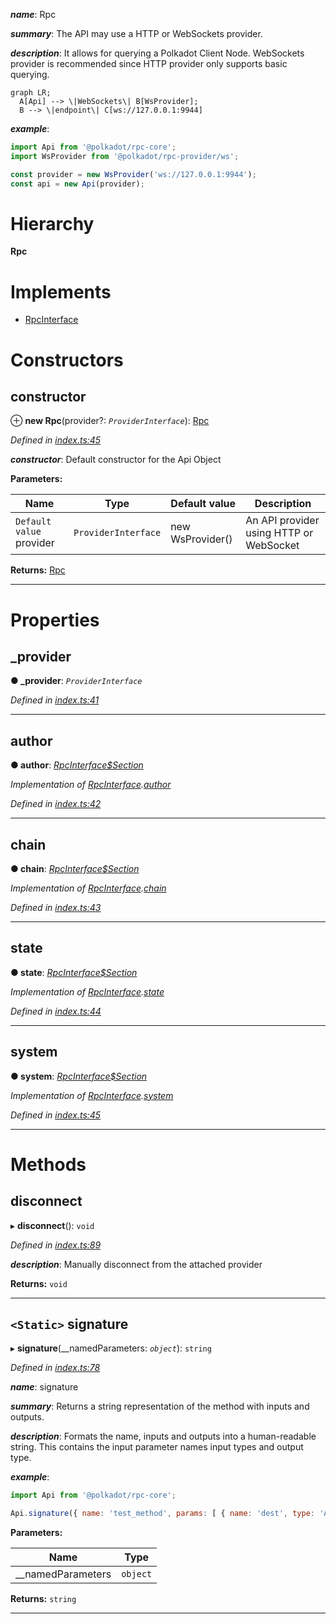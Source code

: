 

*__name__*: Rpc

*__summary__*: The API may use a HTTP or WebSockets provider.

*__description__*: It allows for querying a Polkadot Client Node. WebSockets provider is recommended since HTTP provider only supports basic querying.

```mermaid
graph LR;
  A[Api] --> \|WebSockets\| B[WsProvider];
  B --> \|endpoint\| C[ws://127.0.0.1:9944]
```

*__example__*:   

```javascript
import Api from '@polkadot/rpc-core';
import WsProvider from '@polkadot/rpc-provider/ws';

const provider = new WsProvider('ws://127.0.0.1:9944');
const api = new Api(provider);
```

# Hierarchy

**Rpc**

# Implements

* [RpcInterface](../interfaces/_types_.rpcinterface.md)

# Constructors

<a id="constructor"></a>

##  constructor

⊕ **new Rpc**(provider?: *`ProviderInterface`*): [Rpc](_index_.rpc.md)

*Defined in [index.ts:45](https://github.com/polkadot-js/api/blob/89c6289/packages/rpc-core/src/index.ts#L45)*

*__constructor__*: Default constructor for the Api Object

**Parameters:**

| Name | Type | Default value | Description |
| ------ | ------ | ------ | ------ |
| `Default value` provider | `ProviderInterface` |  new WsProvider() |  An API provider using HTTP or WebSocket |

**Returns:** [Rpc](_index_.rpc.md)

___

# Properties

<a id="_provider"></a>

##  _provider

**● _provider**: *`ProviderInterface`*

*Defined in [index.ts:41](https://github.com/polkadot-js/api/blob/89c6289/packages/rpc-core/src/index.ts#L41)*

___
<a id="author"></a>

##  author

**● author**: *[RpcInterface$Section](../modules/_types_.md#rpcinterface_section)*

*Implementation of [RpcInterface](../interfaces/_types_.rpcinterface.md).[author](../interfaces/_types_.rpcinterface.md#author)*

*Defined in [index.ts:42](https://github.com/polkadot-js/api/blob/89c6289/packages/rpc-core/src/index.ts#L42)*

___
<a id="chain"></a>

##  chain

**● chain**: *[RpcInterface$Section](../modules/_types_.md#rpcinterface_section)*

*Implementation of [RpcInterface](../interfaces/_types_.rpcinterface.md).[chain](../interfaces/_types_.rpcinterface.md#chain)*

*Defined in [index.ts:43](https://github.com/polkadot-js/api/blob/89c6289/packages/rpc-core/src/index.ts#L43)*

___
<a id="state"></a>

##  state

**● state**: *[RpcInterface$Section](../modules/_types_.md#rpcinterface_section)*

*Implementation of [RpcInterface](../interfaces/_types_.rpcinterface.md).[state](../interfaces/_types_.rpcinterface.md#state)*

*Defined in [index.ts:44](https://github.com/polkadot-js/api/blob/89c6289/packages/rpc-core/src/index.ts#L44)*

___
<a id="system"></a>

##  system

**● system**: *[RpcInterface$Section](../modules/_types_.md#rpcinterface_section)*

*Implementation of [RpcInterface](../interfaces/_types_.rpcinterface.md).[system](../interfaces/_types_.rpcinterface.md#system)*

*Defined in [index.ts:45](https://github.com/polkadot-js/api/blob/89c6289/packages/rpc-core/src/index.ts#L45)*

___

# Methods

<a id="disconnect"></a>

##  disconnect

▸ **disconnect**(): `void`

*Defined in [index.ts:89](https://github.com/polkadot-js/api/blob/89c6289/packages/rpc-core/src/index.ts#L89)*

*__description__*: Manually disconnect from the attached provider

**Returns:** `void`

___
<a id="signature"></a>

## `<Static>` signature

▸ **signature**(__namedParameters: *`object`*): `string`

*Defined in [index.ts:78](https://github.com/polkadot-js/api/blob/89c6289/packages/rpc-core/src/index.ts#L78)*

*__name__*: signature

*__summary__*: Returns a string representation of the method with inputs and outputs.

*__description__*: Formats the name, inputs and outputs into a human-readable string. This contains the input parameter names input types and output type.

*__example__*:   

```javascript
import Api from '@polkadot/rpc-core';

Api.signature({ name: 'test_method', params: [ { name: 'dest', type: 'Address' } ], type: 'Address' }); // => test_method (dest: Address): Address
```

**Parameters:**

| Name | Type |
| ------ | ------ |
| __namedParameters | `object` |

**Returns:** `string`

___

